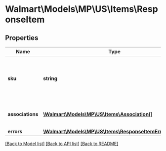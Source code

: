 # Walmart\Models\MP\US\Items\ResponseItem

## Properties

Name | Type | Description | Notes
------------ | ------------- | ------------- | -------------
**sku** | **string** | An arbitrary alphanumeric unique ID, specified by the seller, which identifies each item. |
**associations** | [**\Walmart\Models\MP\US\Items\Association[]**](Association.md) | Item Associations like shippingTemplate, shipNode. | [optional]
**errors** | [**\Walmart\Models\MP\US\Items\ResponseItemErrorsInner[]**](ResponseItemErrorsInner.md) |  | [optional]


[[Back to Model list]](./) [[Back to API list]](../../../../../README.md#supported-apis) [[Back to README]](../../../../../README.md)
